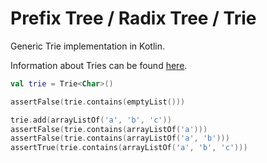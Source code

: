 Prefix Tree / Radix Tree / Trie
===============================

Generic Trie implementation in Kotlin.

Information about Tries can be found [here](https://en.wikipedia.org/wiki/Trie).

```kotlin
val trie = Trie<Char>()

assertFalse(trie.contains(emptyList()))

trie.add(arrayListOf('a', 'b', 'c'))
assertFalse(trie.contains(arrayListOf('a')))
assertFalse(trie.contains(arrayListOf('a', 'b')))
assertTrue(trie.contains(arrayListOf('a', 'b', 'c')))
```

